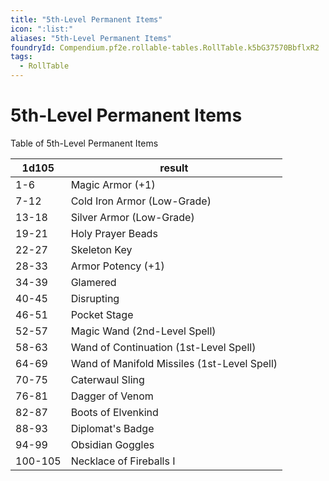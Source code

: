 ```yaml
---
title: "5th-Level Permanent Items"
icon: ":list:"
aliases: "5th-Level Permanent Items"
foundryId: Compendium.pf2e.rollable-tables.RollTable.k5bG37570BbflxR2
tags:
  - RollTable
---
```


# 5th-Level Permanent Items
Table of 5th-Level Permanent Items

| 1d105 | result |
|------|--------|
| 1-6 | Magic Armor (+1) |
| 7-12 | Cold Iron Armor (Low-Grade) |
| 13-18 | Silver Armor (Low-Grade) |
| 19-21 | Holy Prayer Beads |
| 22-27 | Skeleton Key |
| 28-33 | Armor Potency (+1) |
| 34-39 | Glamered |
| 40-45 | Disrupting |
| 46-51 | Pocket Stage |
| 52-57 | Magic Wand (2nd-Level Spell) |
| 58-63 | Wand of Continuation (1st-Level Spell) |
| 64-69 | Wand of Manifold Missiles (1st-Level Spell) |
| 70-75 | Caterwaul Sling |
| 76-81 | Dagger of Venom |
| 82-87 | Boots of Elvenkind |
| 88-93 | Diplomat's Badge |
| 94-99 | Obsidian Goggles |
| 100-105 | Necklace of Fireballs I |
